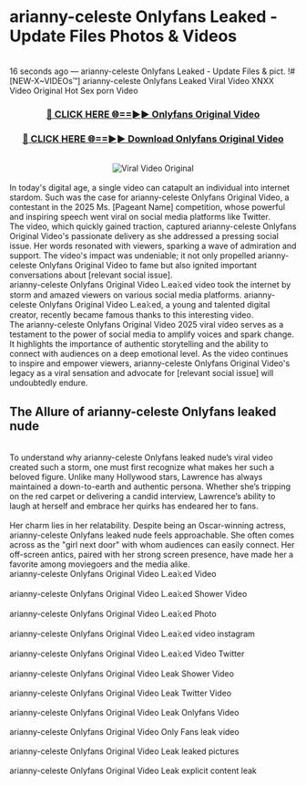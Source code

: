 # arianny-celeste Onlyfans Leaked - Update Files Photos & Videos 
<br>
16 seconds ago — arianny-celeste Onlyfans Leaked - Update Files & pict. !#[NEW-X~VIDEOs™] arianny-celeste Onlyfans Leaked Viral Video XNXX Video Original Hot Sex porn Video
<br>
<div align="center">
<h3><a href="http://freeplayer.one?title=arianny-celeste&ref=25OR" rel="nofollow">🔴 CLICK HERE 🌐==►► Onlyfans Original Video</a></h3>
<h3><a href="http://freeplayer.one?title=arianny-celeste&ref=25OR" rel="nofollow">🔴 CLICK HERE 🌐==►► Download Onlyfans Original Video</a></h3>
<br>
<a href="http://freeplayer.one?title=arianny-celeste&ref=25OR" rel="nofollow" data-target="animated-image.originalLink"><img src="https://i.ibb.co.com/xMMVF88/686577567.gif" alt="Viral Video Original" style="max-width: 100%; display: inline-block;" data-target="animated-image.originalImage"></a>
</div>
<br>
In today's digital age, a single video can catapult an individual into internet stardom. Such was the case for arianny-celeste Onlyfans Original Video, a contestant in the 2025 Ms. [Pageant Name] competition, whose powerful and inspiring speech went viral on social media platforms like Twitter.
<br>
The video, which quickly gained traction, captured arianny-celeste Onlyfans Original Video's passionate delivery as she addressed a pressing social issue. Her words resonated with viewers, sparking a wave of admiration and support. The video's impact was undeniable; it not only propelled arianny-celeste Onlyfans Original Video to fame but also ignited important conversations about [relevant social issue].
<br>
arianny-celeste Onlyfans Original Video L.ea𝚔ed video took the internet by storm and amazed viewers on various social media platforms. arianny-celeste Onlyfans Original Video L.ea𝚔ed, a young and talented digital creator, recently became famous thanks to this interesting video.
<br>
The arianny-celeste Onlyfans Original Video 2025 viral video serves as a testament to the power of social media to amplify voices and spark change. It highlights the importance of authentic storytelling and the ability to connect with audiences on a deep emotional level. As the video continues to inspire and empower viewers, arianny-celeste Onlyfans Original Video's legacy as a viral sensation and advocate for [relevant social issue] will undoubtedly endure.
<br>
<h2>The Allure of arianny-celeste Onlyfans leaked nude</h2>
<br>
To understand why arianny-celeste Onlyfans leaked nude’s viral video created such a storm, one must first recognize what makes her such a beloved figure. Unlike many Hollywood stars, Lawrence has always maintained a down-to-earth and authentic persona. Whether she’s tripping on the red carpet or delivering a candid interview, Lawrence’s ability to laugh at herself and embrace her quirks has endeared her to fans.
<br><br>
Her charm lies in her relatability. Despite being an Oscar-winning actress, arianny-celeste Onlyfans leaked nude feels approachable. She often comes across as the "girl next door" with whom audiences can easily connect. Her off-screen antics, paired with her strong screen presence, have made her a favorite among moviegoers and the media alike.
<br>
arianny-celeste Onlyfans Original Video L.ea𝚔ed Video
<br><br>
arianny-celeste Onlyfans Original Video L.ea𝚔ed Shower Video
<br><br>
arianny-celeste Onlyfans Original Video L.ea𝚔ed Photo
<br><br>
arianny-celeste Onlyfans Original Video L.ea𝚔ed video instagram
<br><br>
arianny-celeste Onlyfans Original Video L.ea𝚔ed Video Twitter
<br><br>
arianny-celeste Onlyfans Original Video Leak Shower Video
<br><br>
arianny-celeste Onlyfans Original Video Leak Twitter Video
<br><br>
arianny-celeste Onlyfans Original Video Leak Onlyfans Video
<br><br>
arianny-celeste Onlyfans Original Video Only Fans leak video
<br><br>
arianny-celeste Onlyfans Original Video Leak leaked pictures
<br><br>
arianny-celeste Onlyfans Original Video Leak explicit content leak